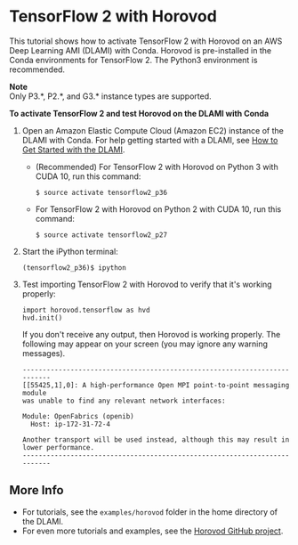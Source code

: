 # TensorFlow 2 with Horovod<a name="activate-horovod-2"></a>

This tutorial shows how to activate TensorFlow 2 with Horovod on an AWS Deep Learning AMI \(DLAMI\) with Conda\. Horovod is pre\-installed in the Conda environments for TensorFlow 2\. The Python3 environment is recommended\. 

**Note**  
Only P3\.\*, P2\.\*, and G3\.\* instance types are supported\.

**To activate TensorFlow 2 and test Horovod on the DLAMI with Conda**

1. Open an Amazon Elastic Compute Cloud \(Amazon EC2\) instance of the DLAMI with Conda\. For help getting started with a DLAMI, see [How to Get Started with the DLAMI](gs.md#getting-started)\.
   + \(Recommended\) For TensorFlow 2 with Horovod on Python 3 with CUDA 10, run this command:

     ```
     $ source activate tensorflow2_p36
     ```
   + For TensorFlow 2 with Horovod on Python 2 with CUDA 10, run this command:

     ```
     $ source activate tensorflow2_p27
     ```

1. Start the iPython terminal:

   ```
   (tensorflow2_p36)$ ipython
   ```

1. Test importing TensorFlow 2 with Horovod to verify that it's working properly:

   ```
   import horovod.tensorflow as hvd
   hvd.init()
   ```

   If you don't receive any output, then Horovod is working properly\. The following may appear on your screen \(you may ignore any warning messages\)\.

   ```
   --------------------------------------------------------------------------
   [[55425,1],0]: A high-performance Open MPI point-to-point messaging module
   was unable to find any relevant network interfaces:
   
   Module: OpenFabrics (openib)
     Host: ip-172-31-72-4
   
   Another transport will be used instead, although this may result in
   lower performance.
   --------------------------------------------------------------------------
   ```

## More Info<a name="activate-horovod-2-project"></a>
+ For tutorials, see the `examples/horovod` folder in the home directory of the DLAMI\. 
+ For even more tutorials and examples, see the [Horovod GitHub project](https://github.com/uber/horovod)\.